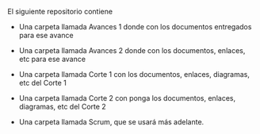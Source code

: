 El siguiente repositorio contiene 

* Una carpeta llamada Avances 1 donde con los documentos entregados para ese avance
  
* Una carpeta llamada Avances 2 donde con los documentos, enlaces, etc para ese avance
  
* Una carpeta llamada Corte 1 con los documentos, enlaces, diagramas, etc del Corte 1
  
* Una carpeta llamada Corte 2 con  ponga los documentos, enlaces, diagramas, etc del Corte 2
  
* Una carpeta llamada Scrum, que se  usará más adelante.

